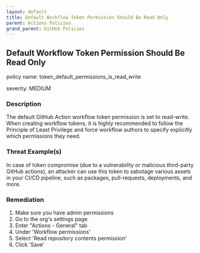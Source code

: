 ```yaml
---
layout: default
title: Default Workflow Token Permission Should Be Read Only
parent: Actions Policies
grand_parent: GitHub Policies
---
```



## Default Workflow Token Permission Should Be Read Only
policy name: token_default_permissions_is_read_write

severity: MEDIUM

### Description
The default GitHub Action workflow token permission is set to read-write. When creating workflow tokens, it is highly recommended to follow the Principle of Least Privilege and force workflow authors to specify explicitly which permissions they need.

### Threat Example(s)
In case of token compromise (due to a vulnerability or malicious third-party GitHub actions), an attacker can use this token to sabotage various assets in your CI/CD pipeline, such as packages, pull-requests, deployments, and more.



### Remediation
1. Make sure you have admin permissions
2. Go to the org's settings page
3. Enter "Actions - General" tab
4. Under 'Workflow permissions'
5. Select 'Read repository contents permission'
6. Click 'Save'



